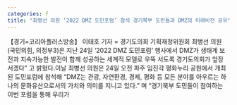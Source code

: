 ```yaml
---
categories: f
title: "최병선 의원 ‘2022 DMZ 도민포럼’ 참석 경기북부 도민들과 DMZ의 미래비전 공유"
---
```

【경기=코리아플러스방송】 이태호 기자 = 경기도의회 기획재정위원회 최병선 의원(국민의힘, 의정부3)은 지난 24일 ‘2022 DMZ 도민포럼’ 행사에서 DMZ가 생태계 보전과 지속가능한 발전이 함께 성공하는 세계적 모델로 우뚝 서도록 경기도의회가 앞장 서겠다” 고 밝혔다.이날 최병선 의원은 24일 오전 파주 임진각 평화누리 공원에서 개최된 도민포럼에 참석해 “DMZ는 관광, 자연환경, 경제, 평화 등 모든 분야를 아우르는 하나의 문화유산으로서의 가치와 의미를 지니고 있다.” 며 “경기북부 도민들이 참여하는 이번 포럼을 통해 우리가